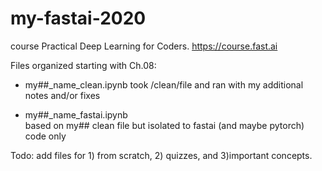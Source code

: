 # my-fastai-2020
course Practical Deep Learning for Coders.  https://course.fast.ai

Files organized starting with Ch.08:  
- my##_name_clean.ipynb 
took /clean/file and ran with my additional notes and/or fixes  

- my##_name_fastai.ipynb  
based on my## clean file but isolated to fastai (and maybe pytorch) code only  

Todo: 
add files for 1) from scratch, 2) quizzes, and 3)important concepts.
